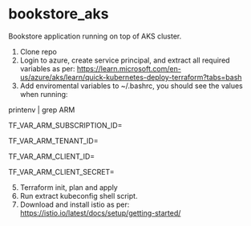 # bookstore_aks
Bookstore application running on top of AKS cluster.

1. Clone repo
2. Login to azure, create service principal, and extract all required variables as per: https://learn.microsoft.com/en-us/azure/aks/learn/quick-kubernetes-deploy-terraform?tabs=bash
3. Add enviromental variables to ~/.bashrc, you should see the values when running:
   
printenv | grep ARM

TF_VAR_ARM_SUBSCRIPTION_ID=<value>

TF_VAR_ARM_TENANT_ID=<value>

TF_VAR_ARM_CLIENT_ID=<value>

TF_VAR_ARM_CLIENT_SECRET=<value>


5. Terraform init, plan and apply
6. Run extract kubeconfig shell script.
7. Download and install istio as per: https://istio.io/latest/docs/setup/getting-started/

